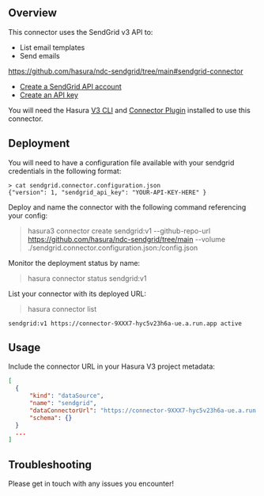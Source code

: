 ## Overview

This connector uses the SendGrid v3 API to:

* List email templates
* Send emails

https://github.com/hasura/ndc-sendgrid/tree/main#sendgrid-connector

* [Create a SendGrid API account](https://signup.sendgrid.com/)
* [Create an API key](https://app.sendgrid.com/settings/api_keys)

You will need the Hasura
[V3 CLI](https://github.com/hasura/v3-cli)
and
[Connector Plugin](https://hasura.io/docs/latest/hasura-cli/connector-plugin/)
installed to use this connector.


## Deployment

You will need to have a configuration file available with your sendgrid credentials in the following format:

```
> cat sendgrid.connector.configuration.json
{"version": 1, "sendgrid_api_key": "YOUR-API-KEY-HERE" }
```

Deploy and name the connector with the following command referencing your config:

> hasura3 connector create sendgrid:v1 --github-repo-url https://github.com/hasura/ndc-sendgrid/tree/main --volume ./sendgrid.connector.configuration.json:/config.json

Monitor the deployment status by name:

> hasura connector status sendgrid:v1

List your connector with its deployed URL:

> hasura connector list

```
sendgrid:v1 https://connector-9XXX7-hyc5v23h6a-ue.a.run.app active
```


## Usage

Include the connector URL in your Hasura V3 project metadata:

```json
[
  {
      "kind": "dataSource",
      "name": "sendgrid",
      "dataConnectorUrl": "https://connector-9XXX7-hyc5v23h6a-ue.a.run.app",
      "schema": {}
  }
  ...
]
```

## Troubleshooting

Please get in touch with any issues you encounter!
